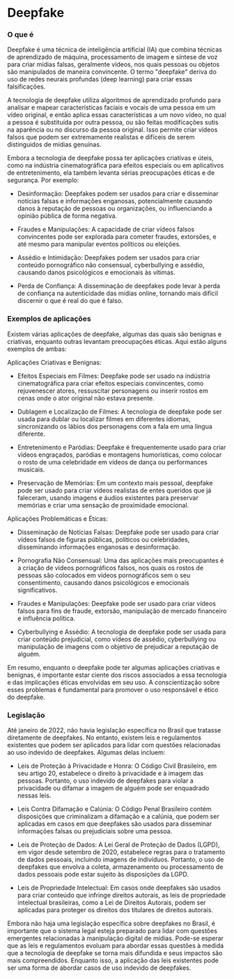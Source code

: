 # Deepfake

### O que é

Deepfake é uma técnica de inteligência artificial (IA) que combina técnicas de aprendizado de máquina, processamento de imagem e síntese de voz para criar mídias falsas, geralmente vídeos, nos quais pessoas ou objetos são manipulados de maneira convincente. O termo "deepfake" deriva do uso de redes neurais profundas (deep learning) para criar essas falsificações.

A tecnologia de deepfake utiliza algoritmos de aprendizado profundo para analisar e mapear características faciais e vocais de uma pessoa em um vídeo original, e então aplica essas características a um novo vídeo, no qual a pessoa é substituída por outra pessoa, ou são feitas modificações sutis na aparência ou no discurso da pessoa original. Isso permite criar vídeos falsos que podem ser extremamente realistas e difíceis de serem distinguidos de mídias genuínas.

Embora a tecnologia de deepfake possa ter aplicações criativas e úteis, como na indústria cinematográfica para efeitos especiais ou em aplicativos de entretenimento, ela também levanta sérias preocupações éticas e de segurança. Por exemplo:

- Desinformação: Deepfakes podem ser usados para criar e disseminar notícias falsas e informações enganosas, potencialmente causando danos à reputação de pessoas ou organizações, ou influenciando a opinião pública de forma negativa.

- Fraudes e Manipulações: A capacidade de criar vídeos falsos convincentes pode ser explorada para cometer fraudes, extorsões, e até mesmo para manipular eventos políticos ou eleições.

- Assédio e Intimidação: Deepfakes podem ser usados para criar conteúdo pornográfico não consensual, cyberbullying e assédio, causando danos psicológicos e emocionais às vítimas.

- Perda de Confiança: A disseminação de deepfakes pode levar à perda de confiança na autenticidade das mídias online, tornando mais difícil discernir o que é real do que é falso.

### Exemplos de aplicações

Existem várias aplicações de deepfake, algumas das quais são benignas e criativas, enquanto outras levantam preocupações éticas. Aqui estão alguns exemplos de ambas:

Aplicações Criativas e Benignas:
- Efeitos Especiais em Filmes: Deepfake pode ser usado na indústria cinematográfica para criar efeitos especiais convincentes, como rejuvenescer atores, ressuscitar personagens ou inserir rostos em cenas onde o ator original não estava presente.

- Dublagem e Localização de Filmes: A tecnologia de deepfake pode ser usada para dublar ou localizar filmes em diferentes idiomas, sincronizando os lábios dos personagens com a fala em uma língua diferente.

- Entretenimento e Paródias: Deepfake é frequentemente usado para criar vídeos engraçados, paródias e montagens humorísticas, como colocar o rosto de uma celebridade em vídeos de dança ou performances musicais.

- Preservação de Memórias: Em um contexto mais pessoal, deepfake pode ser usado para criar vídeos realistas de entes queridos que já faleceram, usando imagens e áudios existentes para preservar memórias e criar uma sensação de proximidade emocional.

Aplicações Problemáticas e Éticas:
- Disseminação de Notícias Falsas: Deepfake pode ser usado para criar vídeos falsos de figuras públicas, políticos ou celebridades, disseminando informações enganosas e desinformação.

- Pornografia Não Consensual: Uma das aplicações mais preocupantes é a criação de vídeos pornográficos falsos, nos quais os rostos de pessoas são colocados em vídeos pornográficos sem o seu consentimento, causando danos psicológicos e emocionais significativos.

- Fraudes e Manipulações: Deepfake pode ser usado para criar vídeos falsos para fins de fraude, extorsão, manipulação de mercado financeiro e influência política.

- Cyberbullying e Assédio: A tecnologia de deepfake pode ser usada para criar conteúdo prejudicial, como vídeos de assédio, cyberbullying ou manipulação de imagens com o objetivo de prejudicar a reputação de alguém.

Em resumo, enquanto o deepfake pode ter algumas aplicações criativas e benignas, é importante estar ciente dos riscos associados a essa tecnologia e das implicações éticas envolvidas em seu uso. A conscientização sobre esses problemas é fundamental para promover o uso responsável e ético do deepfake.

### Legislação

Até  janeiro de 2022, não havia legislação específica no Brasil que tratasse diretamente de deepfakes. No entanto, existem leis e regulamentos existentes que podem ser aplicados para lidar com questões relacionadas ao uso indevido de deepfakes. Algumas delas incluem:

- Leis de Proteção à Privacidade e Honra: O Código Civil Brasileiro, em seu artigo 20, estabelece o direito à privacidade e à imagem das pessoas. Portanto, o uso indevido de deepfakes para violar a privacidade ou difamar a imagem de alguém pode ser enquadrado nessas leis.

- Leis Contra Difamação e Calúnia: O Código Penal Brasileiro contém disposições que criminalizam a difamação e a calúnia, que podem ser aplicadas em casos em que deepfakes são usados para disseminar informações falsas ou prejudiciais sobre uma pessoa.

- Leis de Proteção de Dados: A Lei Geral de Proteção de Dados (LGPD), em vigor desde setembro de 2020, estabelece regras para o tratamento de dados pessoais, incluindo imagens de indivíduos. Portanto, o uso de deepfakes que envolva a coleta, armazenamento ou processamento de dados pessoais pode estar sujeito às disposições da LGPD.

- Leis de Propriedade Intelectual: Em casos onde deepfakes são usados para criar conteúdo que infringe direitos autorais, as leis de propriedade intelectual brasileiras, como a Lei de Direitos Autorais, podem ser aplicadas para proteger os direitos dos titulares de direitos autorais.

Embora não haja uma legislação específica sobre deepfakes no Brasil, é importante que o sistema legal esteja preparado para lidar com questões emergentes relacionadas à manipulação digital de mídias. Pode-se esperar que as leis e regulamentos evoluam para abordar essas questões à medida que a tecnologia de deepfake se torna mais difundida e seus impactos são mais compreendidos. Enquanto isso, a aplicação das leis existentes pode ser uma forma de abordar casos de uso indevido de deepfakes.


